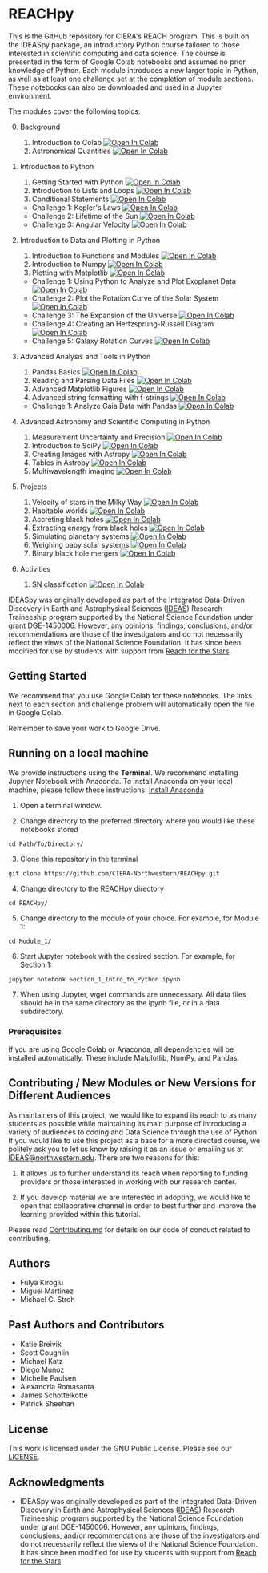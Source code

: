 # REACHpy

This is the GitHub repository for CIERA's REACH program. This is built on the IDEASpy package, an introductory Python course tailored to those interested in scientific computing and data science. The course is presented in the form of Google Colab notebooks and assumes no prior knowledge of Python. Each module introduces a new larger topic in Python, as well as at least one challenge set at the completion of module sections. These notebooks can also be downloaded and used in a Jupyter environment.

The modules cover the following topics:

0. Background 
	1. Introduction to Colab <a href="https://colab.research.google.com/github/CIERA-Northwestern/REACHpy/blob/main/Module_0/Section_1_Intro_to_Colab.ipynb" target="_parent"><img src="https://colab.research.google.com/assets/colab-badge.svg" alt="Open In Colab"/></a>
	2. Astronomical Quantities <a href="https://colab.research.google.com/github/CIERA-Northwestern/REACHpy/blob/main/Module_0/Section_2_Astronomical_Quantities.ipynb" target="_parent"><img src="https://colab.research.google.com/assets/colab-badge.svg" alt="Open In Colab"/></a>

1. Introduction to Python
	1. Getting Started with Python <a href="https://colab.research.google.com/github/CIERA-Northwestern/REACHpy/blob/main/Module_1/Section_1_Intro_to_Python.ipynb" target="_parent"><img src="https://colab.research.google.com/assets/colab-badge.svg" alt="Open In Colab"/></a>
	2. Introduction to Lists and Loops <a href="https://colab.research.google.com/github/CIERA-Northwestern/REACHpy/blob/main/Module_1/Section_2_Intro_to_Lists.ipynb" target="_parent"><img src="https://colab.research.google.com/assets/colab-badge.svg" alt="Open In Colab"/></a>
	3. Conditional Statements <a href="https://colab.research.google.com/github/CIERA-Northwestern/REACHpy/blob/main/Module_1/Section_3_Conditional_Statements.ipynb" target="_parent"><img src="https://colab.research.google.com/assets/colab-badge.svg" alt="Open In Colab"/></a>
	* Challenge 1: Kepler's Laws <a href="https://colab.research.google.com/github/CIERA-Northwestern/REACHpy/blob/main/Module_1/Challenge_1_Keplers_Laws_Solar_Mass.ipynb" target="_parent"><img src="https://colab.research.google.com/assets/colab-badge.svg" alt="Open In Colab"/></a>
	* Challenge 2: Lifetime of the Sun <a href="https://colab.research.google.com/github/CIERA-Northwestern/REACHpy/blob/main/Module_1/Challenge_2_Lifetime_of_Sun.ipynb" target="_parent"><img src="https://colab.research.google.com/assets/colab-badge.svg" alt="Open In Colab"/></a>
	* Challenge 3: Angular Velocity <a href="https://colab.research.google.com/github/CIERA-Northwestern/REACHpy/blob/main/Module_1/Challenge_3_Angular_Velocity_Simple_Kinematics.ipynb" target="_parent"><img src="https://colab.research.google.com/assets/colab-badge.svg" alt="Open In Colab"/></a>

2. Introduction to Data and Plotting in Python
	1. Introduction to Functions and Modules <a href="https://colab.research.google.com/github/CIERA-Northwestern/REACHpy/blob/main/Module_2/Section_1_Intro_to_Functions_and_Modules.ipynb" target="_parent"><img src="https://colab.research.google.com/assets/colab-badge.svg" alt="Open In Colab"/></a>
	2. Introduction to Numpy <a href="https://colab.research.google.com/github/CIERA-Northwestern/REACHpy/blob/main/Module_2/Section_2_Intro_to_NumPy.ipynb" target="_parent"><img src="https://colab.research.google.com/assets/colab-badge.svg" alt="Open In Colab"/></a>
	3. Plotting with Matplotlib <a href="https://colab.research.google.com/github/CIERA-Northwestern/REACHpy/blob/main/Module_2/Section_3_Plotting_with_Matplotlib.ipynb" target="_parent"><img src="https://colab.research.google.com/assets/colab-badge.svg" alt="Open In Colab"/></a>
	* Challenge 1: Using Python to Analyze and Plot Exoplanet Data <a href="https://colab.research.google.com/github/CIERA-Northwestern/REACHpy/blob/main/Module_2/Challenge_1_Exoplanet_Data.ipynb" target="_parent"><img src="https://colab.research.google.com/assets/colab-badge.svg" alt="Open In Colab"/></a>
	* Challenge 2: Plot the Rotation Curve of the Solar System <a href="https://colab.research.google.com/github/CIERA-Northwestern/REACHpy/blob/main/Module_2/Challenge_2_Rotation_Curve_Solar_System.ipynb" target="_parent"><img src="https://colab.research.google.com/assets/colab-badge.svg" alt="Open In Colab"/></a>
	* Challenge 3: The Expansion of the Universe <a href="https://colab.research.google.com/github/CIERA-Northwestern/REACHpy/blob/main/Module_2/Challenge_3_Universe_Expansion.ipynb" target="_parent"><img src="https://colab.research.google.com/assets/colab-badge.svg" alt="Open In Colab"/></a>
	* Challenge 4: Creating an Hertzsprung-Russell Diagram <a href="https://colab.research.google.com/github/CIERA-Northwestern/REACHpy/blob/main/Module_2/Challenge_4_HR_Diagram.ipynb" target="_parent"><img src="https://colab.research.google.com/assets/colab-badge.svg" alt="Open In Colab"/></a>
	* Challenge 5: Galaxy Rotation Curves <a href="https://colab.research.google.com/github/CIERA-Northwestern/REACHpy/blob/main/Module_2/Challenge_5_Galaxy_Rotation_Curves.ipynb" target="_parent"><img src="https://colab.research.google.com/assets/colab-badge.svg" alt="Open In Colab"/></a>

3. Advanced Analysis and Tools in Python
	1. Pandas Basics <a href="https://colab.research.google.com/github/CIERA-Northwestern/REACHpy/blob/main/Module_3/Section_1_Intro_to_Pandas.ipynb" target="_parent"><img src="https://colab.research.google.com/assets/colab-badge.svg" alt="Open In Colab"/></a>
	2. Reading and Parsing Data Files <a href="https://colab.research.google.com/github/CIERA-Northwestern/REACHpy/blob/main/Module_3/Section_2_Reading_and_Parsing_Data.ipynb" target="_parent"><img src="https://colab.research.google.com/assets/colab-badge.svg" alt="Open In Colab"/></a>
	3. Advanced Matplotlib Figures <a href="https://colab.research.google.com/github/CIERA-Northwestern/REACHpy/blob/main/Module_3/Section_3_Advanced_Plotting.ipynb" target="_parent"><img src="https://colab.research.google.com/assets/colab-badge.svg" alt="Open In Colab"/></a> 
	4. Advanced string formatting with f-strings <a href="https://colab.research.google.com/github/mcstroh/python-tutorials/blob/master/String_formatting_with_fstrings.ipynb" target="_parent"><img src="https://colab.research.google.com/assets/colab-badge.svg" alt="Open In Colab"/></a>
	* Challenge 1: Analyze Gaia Data with Pandas <a href="https://colab.research.google.com/github/CIERA-Northwestern/REACHpy/blob/main/Module_3/Challenge_1_Gaia_with_Pandas.ipynb" target="_parent"><img src="https://colab.research.google.com/assets/colab-badge.svg" alt="Open In Colab"/></a>

4. Advanced Astronomy and Scientific Computing in Python
	1. Measurement Uncertainty and Precision <a href="https://colab.research.google.com/github/CIERA-Northwestern/REACHpy/blob/main/Module_4/Section_1_Measurement_Uncertainty.ipynb" target="_parent"><img src="https://colab.research.google.com/assets/colab-badge.svg" alt="Open In Colab"/></a>
	2. Introduction to SciPy <a href="https://colab.research.google.com/github/CIERA-Northwestern/REACHpy/blob/main/Module_4/Section_2_Intro_to_Scipy.ipynb" target="_parent"><img src="https://colab.research.google.com/assets/colab-badge.svg" alt="Open In Colab"/></a>
	3. Creating Images with Astropy <a href="https://colab.research.google.com/github/CIERA-Northwestern/REACHpy/blob/main/Module_4/Section_3_Astropy_images.ipynb" target="_parent"><img src="https://colab.research.google.com/assets/colab-badge.svg" alt="Open In Colab"/></a>
	4. Tables in Astropy <a href="https://colab.research.google.com/github/CIERA-Northwestern/REACHpy/blob/main/Module_4/Section_4_Tables_in_Astropy.ipynb" target="_parent"><img src="https://colab.research.google.com/assets/colab-badge.svg" alt="Open In Colab"/></a>
	5. Multiwavelength imaging <a href="https://colab.research.google.com/github/CIERA-Northwestern/REACHpy/blob/main/Projects/MultiwavelengthImaging/MultiwavelengthImaging.ipynb" target="_parent"><img src="https://colab.research.google.com/assets/colab-badge.svg" alt="Open In Colab"/></a>


5. Projects
	1. Velocity of stars in the Milky Way <a href="https://colab.research.google.com/github/CIERA-Northwestern/REACHpy/blob/main/Projects/VelocityOfStarsInTheMilkyWay/VelocityOfStarsInTheMilkyWay.ipynb" target="_parent"><img src="https://colab.research.google.com/assets/colab-badge.svg" alt="Open In Colab"/></a>
	2. Habitable worlds <a href="https://colab.research.google.com/github/CIERA-Northwestern/REACHpy/blob/main/Projects/HabitableWorlds/HabitableWorlds.ipynb" target="_parent"><img src="https://colab.research.google.com/assets/colab-badge.svg" alt="Open In Colab"/></a>
	3. Accreting black holes <a href="https://colab.research.google.com/github/CIERA-Northwestern/REACHpy/blob/main/Projects/AccretingBlackHoles/AccretingBlackHoles.ipynb" target="_parent"><img src="https://colab.research.google.com/assets/colab-badge.svg" alt="Open In Colab"/></a>
	4. Extracting energy from black holes <a href="https://colab.research.google.com/github/CIERA-Northwestern/REACHpy/blob/main/Projects/ExtractingEnergyFromBlackHoles/ExtractingEnergyFromBlackHoles.ipynb" target="_parent"><img src="https://colab.research.google.com/assets/colab-badge.svg" alt="Open In Colab"/></a>
	5. Simulating planetary systems <a href="https://colab.research.google.com/github/CIERA-Northwestern/REACHpy/blob/main/Projects/SimulatingPlanetarySystems/SimulatingPlanetarySystems.ipynb" target="_parent"><img src="https://colab.research.google.com/assets/colab-badge.svg" alt="Open In Colab"/></a>
	6. Weighing baby solar systems <a href="https://colab.research.google.com/github/CIERA-Northwestern/REACHpy/blob/main/Projects/WeighingBabySolarSystems/WeighingBabySolarSystems.ipynb" target="_parent"><img src="https://colab.research.google.com/assets/colab-badge.svg" alt="Open In Colab"/></a>
	7. Binary black hole mergers <a href="https://colab.research.google.com/github/CIERA-Northwestern/REACHpy/blob/main/Projects/BinaryBlackHoleMergers/BinaryBlackHoleMergers.ipynb" target="_parent"><img src="https://colab.research.google.com/assets/colab-badge.svg" alt="Open In Colab"/></a>
	
6. Activities
	1. SN classification <a href="https://colab.research.google.com/github/CIERA-Northwestern/REACHpy/blob/main/Projects/SN_classification/REACH_SN_Spectra.ipynb" target="_parent"><img src="https://colab.research.google.com/assets/colab-badge.svg" alt="Open In Colab"/></a>


IDEASpy was originally developed as part of the Integrated Data-Driven Discovery in Earth and Astrophysical Sciences ([IDEAS](https://www.ideas.ciera.northwestern.edu/)) Research Traineeship program supported by the National Science Foundation under grant DGE-1450006. However, any opinions, findings, conclusions, and/or recommendations are those of the investigators and do not necessarily reflect the views of the National Science Foundation. It has since been modified for use by students with support from [Reach for the Stars](https://gk12.ciera.northwestern.edu/).

## Getting Started

We recommend that you use Google Colab for these notebooks. The links next to each section and challenge problem will automatically open the file in Google Colab.

Remember to save your work to Google Drive.

## Running on a local machine

We provide instructions using the **Terminal**. We recommend installing Jupyter Notebook with Anaconda. To install Anaconda on your local machine, please follow these instructions: [Install Anaconda](https://docs.anaconda.com/anaconda/install/)

1. Open a terminal window.

2. Change directory to the preferred directory where you would like these notebooks stored
```
cd Path/To/Directory/
```

3. Clone this repository in the terminal
```
git clone https://github.com/CIERA-Northwestern/REACHpy.git
```

4. Change directory to the REACHpy directory
```
cd REACHpy/
```

5. Change directory to the module of your choice. For example, for Module 1:
```
cd Module_1/
```

6. Start Jupyter notebook with the desired section. For example, for Section 1:
```
jupyter notebook Section_1_Intro_to_Python.ipynb
```

7. When using Jupyter, wget commands are unnecessary. All data files should be in the same directory as the ipynb file, or in a data subdirectory.


### Prerequisites

If you are using Google Colab or Anaconda, all dependencies will be installed automatically. These include Matplotlib, NumPy, and Pandas.

## Contributing / New Modules or New Versions for Different Audiences

As maintainers of this project, we would like to expand its reach to as many students as possible while maintaining its main purpose of introducing a variety of audiences to coding and Data Science through the use of Python. If you would like to use this project as a base for a more directed course, we politely ask you to let us know by raising it as an issue or emailing us at [IDEAS@northwestern.edu](mailto:IDEAS@northwestern.edu). There are two reasons for this:

1. It allows us to further understand its reach when reporting to funding providers or those interested in working with our research center.

2. If you develop material we are interested in adopting, we would like to open that collaborative channel in order to best further and improve the learning provided within this tutorial.


Please read [Contributing.md](https://github.com/CIERA-Northwestern/IDEASpy/blob/master/Contributing.md) for details on our code of conduct related to contributing.


## Authors

* Fulya Kiroglu
* Miguel Martinez
* Michael C. Stroh

## Past Authors and Contributors

* Katie Breivik
* Scott Coughlin
* Michael Katz
* Diego Munoz
* Michelle Paulsen
* Alexandria Romasanta
* James Schottelkotte
* Patrick Sheehan

## License

This work is licensed under the GNU Public License. Please see our [LICENSE](https://github.com/CIERA-Northwestern/REACHpy/blob/master/LICENSE).

## Acknowledgments

* IDEASpy was originally developed as part of the Integrated Data-Driven Discovery in Earth and Astrophysical Sciences ([IDEAS](https://www.ideas.ciera.northwestern.edu/)) Research Traineeship program supported by the National Science Foundation under grant DGE-1450006. However, any opinions, findings, conclusions, and/or recommendations are those of the investigators and do not necessarily reflect the views of the National Science Foundation. It has since been modified for use by students with support from [Reach for the Stars](https://gk12.ciera.northwestern.edu/).
